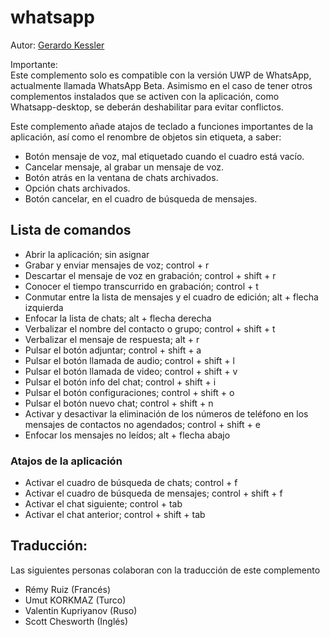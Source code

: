 # whatsapp

Autor: [Gerardo Kessler](http://gera.ar)  

Importante:  
Este complemento solo es compatible con la versión UWP de WhatsApp, actualmente llamada WhatsApp Beta. Asimismo en el caso de tener otros complementos instalados que se activen con la aplicación, como Whatsapp-desktop, se deberán deshabilitar para evitar conflictos.  

Este complemento añade atajos de teclado a funciones importantes de la aplicación, así como el renombre de objetos sin etiqueta, a saber:

* Botón mensaje de voz, mal etiquetado cuando el cuadro está vacío.
* Cancelar mensaje, al grabar un mensaje de voz.
* Botón atrás en la ventana de chats archivados.
* Opción chats archivados.
* Botón cancelar, en el cuadro de búsqueda de mensajes.

## Lista de comandos

* Abrir la aplicación; sin asignar
* Grabar y enviar mensajes de voz; control + r
* Descartar el mensaje de voz en grabación; control + shift + r
* Conocer el tiempo transcurrido en grabación; control + t
* Conmutar entre la lista de mensajes y el cuadro de edición; alt + flecha izquierda
* Enfocar la lista de chats; alt + flecha derecha
* Verbalizar el nombre del contacto o grupo; control + shift + t
* Verbalizar el mensaje de respuesta; alt + r
* Pulsar el botón adjuntar; control + shift + a
* Pulsar el botón llamada de audio; control + shift + l
* Pulsar el botón llamada de video; control + shift + v
* Pulsar el botón info del chat; control + shift + i
* Pulsar el botón configuraciones; control + shift + o
* Pulsar el botón nuevo chat; control + shift + n
* Activar y desactivar la eliminación de los números de teléfono en los mensajes de contactos no agendados; control + shift + e
* Enfocar los mensajes no leídos; alt + flecha abajo

### Atajos de la aplicación

* Activar el cuadro de búsqueda de chats; control + f
* Activar el cuadro de búsqueda de mensajes; control + shift + f
* Activar el chat siguiente; control + tab
* Activar el chat anterior; control + shift + tab

## Traducción:

Las siguientes personas colaboran con la traducción de este complemento

* Rémy Ruiz (Francés)
* Umut KORKMAZ (Turco)
* Valentin Kupriyanov (Ruso)
* Scott Chesworth (Inglés)
